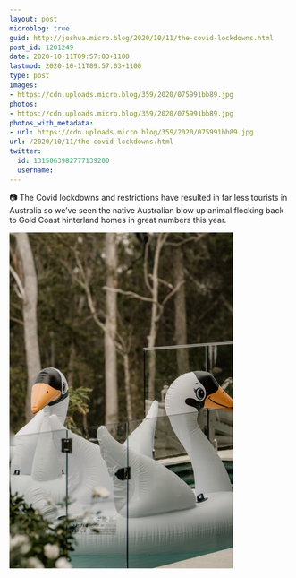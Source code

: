 ```yaml
---
layout: post
microblog: true
guid: http://joshua.micro.blog/2020/10/11/the-covid-lockdowns.html
post_id: 1201249
date: 2020-10-11T09:57:03+1100
lastmod: 2020-10-11T09:57:03+1100
type: post
images:
- https://cdn.uploads.micro.blog/359/2020/075991bb89.jpg
photos:
- https://cdn.uploads.micro.blog/359/2020/075991bb89.jpg
photos_with_metadata:
- url: https://cdn.uploads.micro.blog/359/2020/075991bb89.jpg
url: /2020/10/11/the-covid-lockdowns.html
twitter:
  id: 1315063982777139200
  username: 
---
```

📷 The Covid lockdowns and restrictions have resulted in far less tourists in Australia so we’ve seen the native Australian blow up animal flocking back to Gold Coast hinterland homes in great numbers this year.

<img src="uploads/2020/075991bb89.jpg" width="400" height="600" alt="" />
